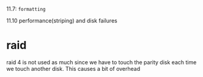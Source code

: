 11.7: `formatting`

11.10 performance(striping) and disk failures

# raid
raid 4 is not used as much since we have to touch the parity disk each time we touch another disk. This causes a bit of overhead

